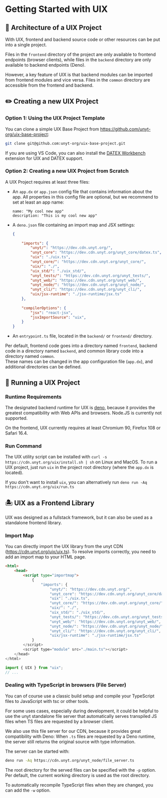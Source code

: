 # Getting Started with UIX

## 🧩 Architecture of a UIX Project

With UIX, frontend and backend source code or other resources can be put into a single project.

Files in the `frontend` directory of the project are only available to frontend endpoints (browser clients), while files in the `backend` directory are only available to backend endpoints (Deno).

However, a key feature of UIX is that backend modules can be imported from frontend modules and vice versa.
Files in the `common` directory are accessible from the frontend and backend.

## ✏️ Creating a new UIX Project

### Option 1: Using the UIX Project Template
You can clone a simple UIX Base Project from https://github.com/unyt-org/uix-base-project:
```bash
git clone git@github.com:unyt-org/uix-base-project.git
```

If you are using VS Code, you can also install the [DATEX Workbench](https://marketplace.visualstudio.com/items?itemName=unytorg.datex-workbench) extension
for UIX and DATEX support.

### Option 2: Creating a new UIX Project from Scratch

A UIX Project requires at least three files:

 *  An `app.dx` or `app.json` config file that contains information about the app.
    All properties in this config file are optional, but we recommend to set at least an app name:
    ```datex
    name: "My cool new app"
    description: "This is my cool new app"
    ```
 *	A `deno.json` file containing an import map and JSX settings:
    ```json
    {
           
        "imports": {
            "unyt/": "https://dev.cdn.unyt.org/",
            "unyt_core": "https://dev.cdn.unyt.org/unyt_core/datex.ts",
            "uix": "./uix.ts",
            "unyt_core/": "https://dev.cdn.unyt.org/unyt_core/",
            "uix/": "./",
            "uix_std/": "./uix_std/",
            "unyt_tests/": "https://dev.cdn.unyt.org/unyt_tests/",
            "unyt_web/": "https://dev.cdn.unyt.org/unyt_web/",
            "unyt_node/": "https://dev.cdn.unyt.org/unyt_node/",
            "unyt_cli/": "https://dev.cdn.unyt.org/unyt_cli/",
            "uix/jsx-runtime": "./jsx-runtime/jsx.ts"
        },
        
        "compilerOptions": {
            "jsx": "react-jsx",
            "jsxImportSource": "uix",
        }
    }
    ```
 *  An `entrypoint.ts` file, located in the `backend/` or `frontend/` directory.


Per default, frontend code goes into a directory named `frontend`, backend code in a directory named
`backend`, and common library code into a directory named `common`.<br>
These names can be changed in the app configuration file (`app.dx`), and additional directories can be defined.


## 🔌 Running a UIX Project

### Runtime Requirements
The designated backend runtime for UIX is [deno](https://deno.land/manual@v1.32.3/getting_started/installation), because it provides the greatest compatibility with Web APIs and browsers. Node.JS is currently not supported.

On the frontend, UIX currently requires at least Chromium 90, Firefox 108 or Safari 16.4.

### Run Command
The UIX utility script can be installed with `curl -s https://cdn.unyt.org/uix/install.sh | sh` on Linux and MacOS.
To run a UIX project, just run `uix` in the project root directory (where the `app.dx` is located).

If you don't want to install `uix`, you can alternatively run `deno run -Aq https://cdn.unyt.org/uix/run.ts`

## 🏝 UIX as a Frontend Library
UIX was designed as a fullstack framework, but it can also be used as a standalone frontend library.

### Import Map
You can directly import the UIX library from the unyt CDN (https://cdn.unyt.org/uix/uix.ts).
To resolve imports correctly, you need to add an import map to your HTML page.

```html
<html>
    <head>
        <script type="importmap">
            {
                "imports": {
                    "unyt/": "https://dev.cdn.unyt.org/",
                    "unyt_core": "https://dev.cdn.unyt.org/unyt_core/datex.ts",
                    "uix": "./uix.ts",
                    "unyt_core/": "https://dev.cdn.unyt.org/unyt_core/",
                    "uix/": "./",
                    "uix_std/": "./uix_std/",
                    "unyt_tests/": "https://dev.cdn.unyt.org/unyt_tests/",
                    "unyt_web/": "https://dev.cdn.unyt.org/unyt_web/",
                    "unyt_node/": "https://dev.cdn.unyt.org/unyt_node/",
                    "unyt_cli/": "https://dev.cdn.unyt.org/unyt_cli/",
                    "uix/jsx-runtime": "./jsx-runtime/jsx.ts"
            }
        </script>
        <script type="module" src="./main.ts"></script>
    </head>
</html>
```


```typescript
import { UIX } from "uix";
// ...
```

### Dealing with TypeScript in browsers (File Server)

You can of course use a classic build setup and compile your TypeScript files to JavaScript with tsc or other tools.

For some uses cases, especially during development, it could be helpful to use the unyt standalone file server that automatically serves transpiled JS files when TS files are requested by a browser client.

We also use this file server for our CDN, because it provides great compatibility with Deno:
When `.ts` files are requested by a Deno runtime, the server still returns the original source with type information.

The server can be started with:

```bash
deno run -Aq https://cdn.unyt.org/unyt_node/file_server.ts
```

The root directory for the served files can be specified with the `-p` option.
Per default, the current working directory is used as the root directory. 

To automatically recompile TypeScript files when they are changed, you can add the `-w` option.